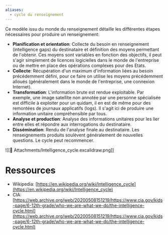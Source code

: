```yaml
---
aliases:
  - cycle du renseignement
---
```


Ce modèle issu du monde du renseignement détaille les différentes étapes nécessaires pour produire un renseignement:

- **Planification et orientation**: Collecte du besoin en renseignement (intelligence gaps) du destinataire et définition des moyens permettant de l'obtenir. Ces moyens sont variables en fonction des objectifs, il peut s'agir simplement de licences logicielles dans le monde de l'entreprise ou de mettre en place des opérations complexes pour des Etats.
- **Collecte**: Récupération d'un maximum d'information liées au besoin précédemment défini, pour ce faire on utilise les moyens précédemment alloués (généralement dans le monde de l'entreprise, une connexion Internet).
- **Transformation**: L'information brute est rendue exploitable. Par exemple, une image satellite non annotée par une personne spécialisée est difficile à exploiter pour un quidam, il en est de même pour des remontées de journaux applicatifs (logs). Il s'agit ici de produire une information unitaire compréhensible par tous.
- **Analyse et production**: Analyse des informations unitaires pour les lier entre elles et répondre aux interrogations du destinataire.
- **Dissémination**: Rendu de l'analyse finale au destinataire. Les renseignements produits soulèvent généralement de nouvelles questions. Le cycle peut recommencer.


![[📎 Attachments/Intelligence_cycle.excalidraw.png]]

# Ressources

- Wikipedia: [https://en.wikipedia.org/wiki/Intelligence_cycle](https://en.wikipedia.org/wiki/Intelligence_cycle)
- CIA: [https://web.archive.org/web/20200508151219/https://www.cia.gov/kids-page/6-12th-grade/who-we-are-what-we-do/the-intelligence-cycle.html](https://web.archive.org/web/20200508151219/https://www.cia.gov/kids-page/6-12th-grade/who-we-are-what-we-do/the-intelligence-cycle.html)